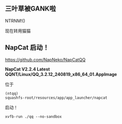 ## 三叶草被GANK啦
NTRNM!()

现在转用猫猫

## NapCat 启动！
https://github.com/NapNeko/NapCatQQ

**NapCat V2.2.4 Latest**
**QQNT/Linux/QQ_3.2.12_240819_x86_64_01.AppImage**

位于
```
(ntqq)
squashfs-root/resources/app/app_launcher/napcat
```

启动！
```
xvfb-run ./qq --no-sandbox
```
